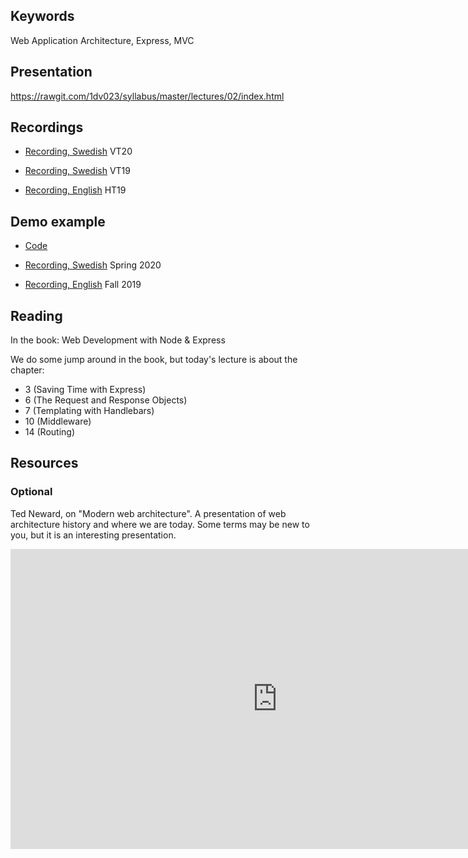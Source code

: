## Keywords

Web Application Architecture, Express, MVC

## Presentation

https://rawgit.com/1dv023/syllabus/master/lectures/02/index.html

## Recordings

* [Recording, Swedish](https://youtu.be/mst2STcA8d4) VT20

* [Recording, Swedish](https://youtu.be/jO-ijMblG3Y?t=662) VT19
* [Recording, English](https://youtu.be/y6w9U9T-ATg) HT19

## Demo example

* [Code](https://github.com/1dv023/syllabus/tree/master/lectures/02/demo)
* [Recording, Swedish](https://youtu.be/_F0huEgATiE) Spring 2020

* [Recording, English](https://youtu.be/DTPUtCiIay4) Fall 2019

## Reading

In the book: Web Development with Node & Express

We do some jump around in the book, but today's lecture is about the chapter:

* 3 (Saving Time with Express)
* 6 (The Request and Response Objects)
* 7 (Templating with Handlebars)
* 10 (Middleware)
* 14 (Routing)

## Resources

### Optional

Ted Neward, on "Modern web architecture". A presentation of web architecture history and where we are today.
Some terms may be new to you, but it is an interesting presentation.

<iframe width="854" height="480" src="https://www.youtube.com/embed/7ujN5hwhfrs" frameborder="0" allowfullscreen></iframe>
